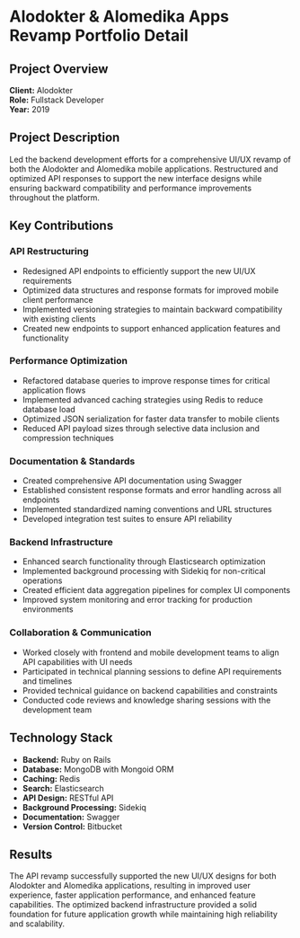 # Alodokter & Alomedika Apps Revamp Portfolio Detail

## Project Overview
**Client:** Alodokter  
**Role:** Fullstack Developer  
**Year:** 2019

## Project Description
Led the backend development efforts for a comprehensive UI/UX revamp of both the Alodokter and Alomedika mobile applications. Restructured and optimized API responses to support the new interface designs while ensuring backward compatibility and performance improvements throughout the platform.

## Key Contributions

### API Restructuring
- Redesigned API endpoints to efficiently support the new UI/UX requirements
- Optimized data structures and response formats for improved mobile client performance
- Implemented versioning strategies to maintain backward compatibility with existing clients
- Created new endpoints to support enhanced application features and functionality

### Performance Optimization
- Refactored database queries to improve response times for critical application flows
- Implemented advanced caching strategies using Redis to reduce database load
- Optimized JSON serialization for faster data transfer to mobile clients
- Reduced API payload sizes through selective data inclusion and compression techniques

### Documentation & Standards
- Created comprehensive API documentation using Swagger
- Established consistent response formats and error handling across all endpoints
- Implemented standardized naming conventions and URL structures
- Developed integration test suites to ensure API reliability

### Backend Infrastructure
- Enhanced search functionality through Elasticsearch optimization
- Implemented background processing with Sidekiq for non-critical operations
- Created efficient data aggregation pipelines for complex UI components
- Improved system monitoring and error tracking for production environments

### Collaboration & Communication
- Worked closely with frontend and mobile development teams to align API capabilities with UI needs
- Participated in technical planning sessions to define API requirements and timelines
- Provided technical guidance on backend capabilities and constraints
- Conducted code reviews and knowledge sharing sessions with the development team

## Technology Stack
- **Backend:** Ruby on Rails
- **Database:** MongoDB with Mongoid ORM
- **Caching:** Redis
- **Search:** Elasticsearch
- **API Design:** RESTful API
- **Background Processing:** Sidekiq
- **Documentation:** Swagger
- **Version Control:** Bitbucket

## Results
The API revamp successfully supported the new UI/UX designs for both Alodokter and Alomedika applications, resulting in improved user experience, faster application performance, and enhanced feature capabilities. The optimized backend infrastructure provided a solid foundation for future application growth while maintaining high reliability and scalability.
